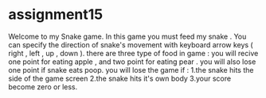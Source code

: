 # assignment15
Welcome to my Snake game.
In this game you must feed my snake .
You can specify the direction of snake's movement with keyboard arrow keys ( right , left , up , down ).
there are three type of food in game : you will recive one point for eating apple , and two point for eating pear . you will also lose one point if snake eats poop.
you will lose the game if : 1.the snake hits the side of the game screen 2.the snake hits it's own body 3.your score become zero or less.
